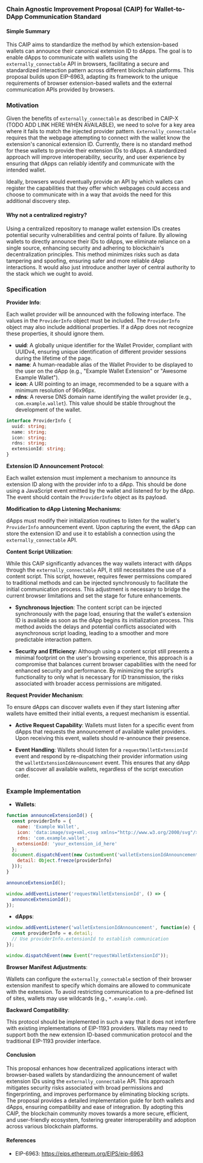 ### Chain Agnostic Improvement Proposal (CAIP) for Wallet-to-DApp Communication Standard

#### Simple Summary

This CAIP aims to standardize the method by which extension-based wallets can announce their canonical extension ID to dApps. The goal is to enable dApps to communicate with wallets using the `externally_connectable` API in browsers, facilitating a secure and standardized interaction pattern across different blockchain platforms. This proposal builds upon EIP-6963, adapting its framework to the unique requirements of browser extension-based wallets and the external communication APIs provided by browsers.

### Motivation

Given the benefits of `externally_connectable` as described in CAIP-X (TODO ADD LINK HERE WHEN AVAILABLE), we need to solve for a key area where it fails to match the injected provider pattern. `Externally_connectable` requires that the webpage attempting to connect with the wallet know the extension's canonical extension ID. Currently, there is no standard method for these wallets to provide their extension IDs to dApps. A standardized approach will improve interoperability, security, and user experience by ensuring that dApps can reliably identify and communicate with the intended wallet.

Ideally, browsers would eventually provide an API by which wallets can register the capabilities that they offer which webpages could access and choose to communicate with in a way that avoids the need for this additional discovery step.

#### Why not a centralized registry?

Using a centralized repository to manage wallet extension IDs creates potential security vulnerabilities and central points of failure. By allowing wallets to directly announce their IDs to dApps, we eliminate reliance on a single source, enhancing security and adhering to blockchain's decentralization principles. This method minimizes risks such as data tampering and spoofing, ensuring safer and more reliable dApp interactions. It would also just introduce another layer of central authority to the stack which we ought to avoid.

### Specification

**Provider Info**:

Each wallet provider will be announced with the following interface. The values in the `ProviderInfo` object must be included. The `ProviderInfo` object may also include additional properties. If a dApp does not recognize these properties, it should ignore them.

- **uuid**: A globally unique identifier for the Wallet Provider, compliant with UUIDv4, ensuring unique identification of different provider sessions during the lifetime of the page.
- **name**: A human-readable alias of the Wallet Provider to be displayed to the user on the dApp (e.g., "Example Wallet Extension" or "Awesome Example Wallet").
- **icon**: A URI pointing to an image, recommended to be a square with a minimum resolution of 96x96px.
- **rdns**: A reverse DNS domain name identifying the wallet provider (e.g., `com.example.wallet`). This value should be stable throughout the development of the wallet.

```typescript
interface ProviderInfo {
  uuid: string;
  name: string;
  icon: string;
  rdns: string;
  extensionId: string;
}
```

**Extension ID Announcement Protocol**:

Each wallet extension must implement a mechanism to announce its extension ID along with the provider info to a dApp. This should be done using a JavaScript event emitted by the wallet and listened for by the dApp. The event should contain the `ProviderInfo` object as its payload.

**Modification to dApp Listening Mechanisms**:

dApps must modify their initialization routines to listen for the wallet's `ProviderInfo` announcement event. Upon capturing the event, the dApp can store the extension ID and use it to establish a connection using the `externally_connectable` API.

**Content Script Utilization**:

While this CAIP significantly advances the way wallets interact with dApps through the `externally_connectable` API, it still necessitates the use of a content script. This script, however, requires fewer permissions compared to traditional methods and can be injected synchronously to facilitate the initial communication process. This adjustment is necessary to bridge the current browser limitations and set the stage for future enhancements.

- **Synchronous Injection**: The content script can be injected synchronously with the page load, ensuring that the wallet's extension ID is available as soon as the dApp begins its initialization process. This method avoids the delays and potential conflicts associated with asynchronous script loading, leading to a smoother and more predictable interaction pattern.
    
- **Security and Efficiency**: Although using a content script still presents a minimal footprint on the user's browsing experience, this approach is a compromise that balances current browser capabilities with the need for enhanced security and performance. By minimizing the script's functionality to only what is necessary for ID transmission, the risks associated with broader access permissions are mitigated.


**Request Provider Mechanism**:

To ensure dApps can discover wallets even if they start listening after wallets have emitted their initial events, a request mechanism is essential.

- **Active Request Capability**: Wallets must listen for a specific event from dApps that requests the announcement of available wallet providers. Upon receiving this event, wallets should re-announce their presence.

- **Event Handling**: Wallets should listen for a `requestWalletExtensionId` event and respond by re-dispatching their provider information using the `walletExtensionIdAnnouncement` event. This ensures that any dApp can discover all available wallets, regardless of the script execution order.

### Example Implementation

- **Wallets**:

```javascript
function announceExtensionId() {
  const providerInfo = {
    name: 'Example Wallet',
    icon: 'data:image/svg+xml,<svg xmlns="http://www.w3.org/2000/svg"/>',
    rdns: 'com.example.wallet',
    extensionId: 'your_extension_id_here'
  };
  document.dispatchEvent(new CustomEvent('walletExtensionIdAnnouncement', {
    detail: Object.freeze(providerInfo)
  }));
}

announceExtensionId();

window.addEventListener('requestWalletExtensionId', () => {
  announceExtensionId();
});
```

- **dApps**:

```javascript
window.addEventListener('walletExtensionIdAnnouncement', function(e) {
  const providerInfo = e.detail;
  // Use providerInfo.extensionId to establish communication
});

window.dispatchEvent(new Event("requestWalletExtensionId"));
```

**Browser Manifest Adjustments**:

Wallets can configure the `externally_connectable` section of their browser extension manifest to specify which domains are allowed to communicate with the extension. To avoid restricting communication to a pre-defined list of sites, wallets may use wildcards (e.g., `*.example.com`).

**Backward Compatibility**:

This protocol should be implemented in such a way that it does not interfere with existing implementations of EIP-1193 providers. Wallets may need to support both the new extension ID-based communication protocol and the traditional EIP-1193 provider interface.

#### Conclusion

This proposal enhances how decentralized applications interact with browser-based wallets by standardizing the announcement of wallet extension IDs using the `externally_connectable` API. This approach mitigates security risks associated with broad permissions and fingerprinting, and improves performance by eliminating blocking scripts. The proposal provides a detailed implementation guide for both wallets and dApps, ensuring compatibility and ease of integration. By adopting this CAIP, the blockchain community moves towards a more secure, efficient, and user-friendly ecosystem, fostering greater interoperability and adoption across various blockchain platforms.


#### References
- EIP-6963: https://eips.ethereum.org/EIPS/eip-6963
